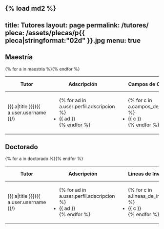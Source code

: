 {% load md2 %}
---
title: Tutores
layout: page
permalink: /tutores/
pleca: /assets/plecas/p{{ pleca|stringformat:"02d" }}.jpg
menu: true
---

## Maestría

<table>
<thead>
<tr><th>Tutor</th><th>Adscripción</th><th>Campos de Conocimiento</th><th>Palabras clave</th><th>Dirección de alumnos</th><th>Asesoría de alumnos</th></tr>
</thead>
<tbody>
{% for a in maestria %}<tr>
<td>[{{ a|title }}]({{ a.user.username }}/)</td>
<td><ul>{% for ad in a.user.perfil.adscripcion %}<li>{{ ad }}</li>{% endfor %}</ul></td>
<td><ul>{% for c in a.campos_de_conocimiento.all %}<li>{{ c }}</li>{% endfor %}</ul></td>
<td>{{ a.palabras_clave|markdown }}</td>
<td>{% if a.disponible_tutor %}&#10004;{% endif %}</td>
<td>{% if a.disponible_miembro %}&#10004;{% endif %}</td></tr>{% endfor %}
</tbody>
</table>


## Doctorado

<table>
<thead>
<tr><th>Tutor</th><th>Adscripción</th><th>Líneas de Investigación</th><th>Palabras clave</th><th>Dirección de alumnos</th><th>Asesoría de alumnos</th></tr>
</thead>
<tbody>
{% for a in doctorado %}<tr>
<td>[{{ a|title }}]({{ a.user.username }}/)</td>
<td><ul>{% for ad in a.user.perfil.adscripcion %}<li>{{ ad }}</li>{% endfor %}</ul></td>
<td><ul>{% for c in a.lineas_de_investigacion.all %}<li>{{ c }}</li>{% endfor %}</ul></td>
<td>{{ a.palabras_clave|markdown }}</td>
<td>{% if a.disponible_tutor %}&#10004;{% endif %}</td>
<td>{% if a.disponible_miembro %}&#10004;{% endif %}</td></tr>{% endfor %}
</tbody>
</table>


